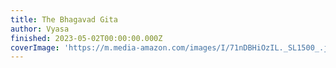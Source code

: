 ```yaml
---
title: The Bhagavad Gita
author: Vyasa
finished: 2023-05-02T00:00:00.000Z
coverImage: 'https://m.media-amazon.com/images/I/71nDBHiOzIL._SL1500_.jpg'
---
```

